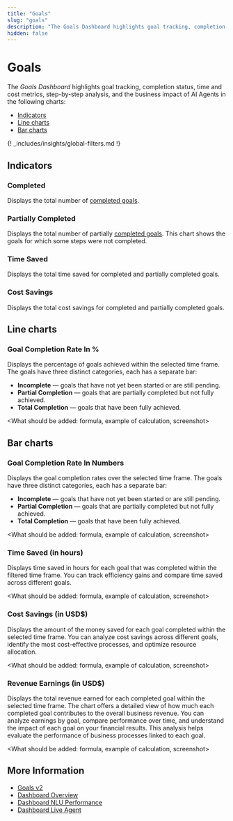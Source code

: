 ```yaml
---
title: "Goals"
slug: "goals"
description: "The Goals Dashboard highlights goal tracking, completion status, time and cost metrics, step-by-step analysis, and the business impact of AI Agents."
hidden: false
---
```


# Goals

The _Goals Dashboard_ highlights goal tracking, completion status, time and cost metrics, step-by-step analysis, and the business impact of AI Agents in the following charts:

- [Indicators](#indicators)
- [Line charts](#line-charts)
- [Bar charts](#bar-charts)

{! _includes/insights/global-filters.md !}

<should be a screenshot of this dashboard>

## Indicators

### Completed

Displays the total number of [completed goals](../../ai/build/node-reference/analytics/track-goal-process.md).

### Partially Completed

Displays the total number of partially [completed goals](../../ai/build/node-reference/analytics/track-goal-process.md).
This chart shows the goals for which some steps were not completed.

### Time Saved

Displays the total time saved for completed and partially completed goals.

### Cost Savings

Displays the total cost savings for completed and partially completed goals.

## Line charts

### Goal Completion Rate In %

Displays the percentage of goals achieved within the selected time frame.
The goals have three distinct categories, each has a separate bar:

- **Incomplete** — goals that have not yet been started or are still pending.
- **Partial Completion** — goals that are partially completed but not fully achieved.
- **Total Completion** — goals that have been fully achieved.

<What should be added: formula, example of calculation, screenshot>

## Bar charts

### Goal Completion Rate In Numbers

Displays the goal completion rates over the selected time frame.
The goals have three distinct categories, each has a separate bar:

- **Incomplete** — goals that have not yet been started or are still pending.
- **Partial Completion** — goals that are partially completed but not fully achieved.
- **Total Completion** — goals that have been fully achieved.

<What should be added: formula, example of calculation, screenshot>

### Time Saved (in hours)

Displays time saved in hours for each goal that was completed within the filtered time frame.
You can track efficiency gains and compare time saved across different goals.

<What should be added: formula, example of calculation, screenshot>

### Cost Savings (in USD$)

Displays the amount of the money saved for each goal completed within the selected time frame.
You can analyze cost savings across different goals, identify the most cost-effective processes, and optimize resource allocation.

<What should be added: formula, example of calculation, screenshot>

### Revenue Earnings (in USD$)

Displays the total revenue earned for each completed goal within the selected time frame. 
The chart offers a detailed view of how much each completed goal contributes to the overall business revenue. 
You can analyze earnings by goal, compare performance over time, and understand the impact of each goal on your financial results. 
This analysis helps evaluate the performance of business processes linked to each goal.

<What should be added: formula, example of calculation, screenshot>

## More Information

- [Goals v2](../../ai/analyze/goals/v2.md)
- [Dashboard Overview](overview.md)
- [Dashboard NLU Performance](nlu-performance.md)
- [Dashboard Live Agent](live-agent.md)
